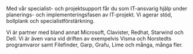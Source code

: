 Med vår specialist- och projektsupport får du som IT-ansvarig hjälp under planerings- och implementeringsfasen av IT-projekt. Vi agerar stöd, bollplank och specialistförstärkning.


Vi är partner med bland annat Microsoft, Clavister, Redhat, Starwind och Dell. Vi är även vana vid driften av exempelvis Visma och Norstedts programvaror samt Filefinder, Garp, Grafu, Lime och många, många fler.
